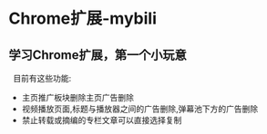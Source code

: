 Chrome扩展-mybili
=
学习Chrome扩展，第一个小玩意  
-
  
目前有这些功能:  
*  主页推广板块删除主页广告删除  
*  视频播放页面,标题与播放器之间的广告删除,弹幕池下方的广告删除  
*  禁止转载或摘编的专栏文章可以直接选择复制
